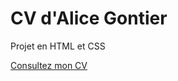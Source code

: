 # CV d'Alice Gontier

Projet en HTML et CSS

[Consultez mon CV](https://aliceaupaysdesdata.github.io/) 
